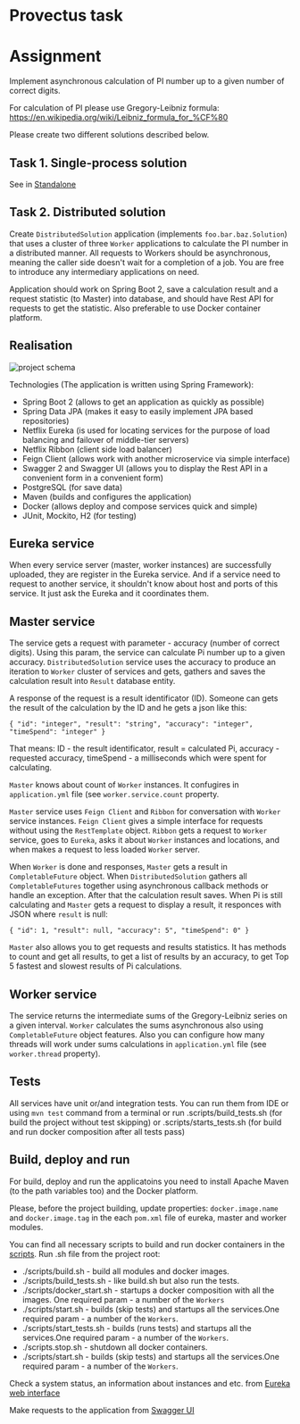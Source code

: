 # Provectus task
# Assignment
Implement asynchronous calculation of PI number up to a given number of correct digits.

For calculation of PI please use Gregory-Leibniz formula:
https://en.wikipedia.org/wiki/Leibniz_formula_for_%CF%80

Please create two different solutions described below.

## Task 1. Single-process solution 

See in [Standalone](https://github.com/dashagaranina/provectus/tree/master/standalone)

## Task 2. Distributed solution
Create `DistributedSolution` application (implements `foo.bar.baz.Solution`) that uses a cluster of three `Worker` applications to calculate the PI number in a distributed manner.
All requests to Workers should be asynchronous, meaning the caller side doesn't wait for a completion of a job. You are free to introduce any intermediary applications on need.

Application should work on Spring Boot 2, save a calculation result and a request statistic (to Master) into database, and should have Rest API for requests to get the statistic. Also preferable to use Docker container platform.

## Realisation
![project schema](https://user-images.githubusercontent.com/7047331/44172527-26e0f780-a0e6-11e8-85d3-adef236a3363.jpg)

Technologies (The application is written using Spring Framework):
- Spring Boot 2 (allows to get an application as quickly as possible)
- Spring Data JPA (makes it easy to easily implement JPA based repositories)
- Netflix Eureka (is used for locating services for the purpose of load balancing and failover of middle-tier servers)
- Netflix Ribbon (client side load balancer)
- Feign Client (allows work with another microservice via simple interface)
- Swagger 2 and Swagger UI (allows you to display the Rest API in a convenient form in a convenient form)
- PostgreSQL (for save data)
- Maven (builds and configures the application)
- Docker (allows deploy and compose services quick and simple)
- JUnit, Mockito, H2  (for testing)

## Eureka service
When every service server (master, worker instances) are successfully uploaded, they are register in the Eureka service. And if a service need to request to another service, it shouldn't know about host and ports of this service. It just ask the Eureka and it coordinates them.

## Master service
The service gets a request with parameter - accuracy (number of correct digits). Using this param, the service can calculate Pi number up to a given accuracy. `DistributedSolution` service uses the accuracy to produce an iteration to `Worker` cluster of services and gets, gathers and saves the calculation result into `Result` database entity.

A response of the request is a result identificator (ID). Someone can gets the result of the calculation by the ID and he gets a json like this:

`{
  "id": "integer",
  "result": "string",
  "accuracy": "integer",
  "timeSpend": "integer"
}`
 
That means: ID - the result identificator, result = calculated Pi, accuracy - requested accuracy, timeSpend - a milliseconds which were spent for calculating.

`Master` knows about count of `Worker` instances. It confugires in `application.yml` file (see `worker.service.count` property.
 
`Master` service uses `Feign Client` and `Ribbon` for conversation with `Worker` service instances. `Feign Client` gives a simple interface for requests without using the `RestTemplate` object. `Ribbon` gets a request to `Worker` service, goes to `Eureka`, asks it about `Worker` instances and locations, and when makes a request to less loaded `Worker` server. 

When `Worker` is done and responses, `Master` gets a result in `CompletableFuture` object. When `DistributedSolution` gathers all `CompletableFutures` together using asynchronous callback methods or handle an exception. After that the calculation result saves. When Pi is still calculating and `Master` gets a request to display a result, it responces with JSON where `result` is null:

`{
  "id": 1,
  "result": null,
  "accuracy": 5",
  "timeSpend": 0"
}`

`Master` also allows you to get requests and results statistics. It has methods to count and get all results, to get a list of results by an accuracy, to get Top 5 fastest and slowest results of Pi calculations.

## Worker service
The service returns the intermediate sums of the Gregory-Leibniz series on a given interval. `Worker` calculates the sums asynchronous also using `CompletableFuture` object features. Also you can configure how many threads will work under sums calculations in `application.yml` file (see `worker.thread` property).

## Tests
All services have unit or/and integration tests. You can run them from IDE or using `mvn test` command from a terminal or run .scripts/build_tests.sh (for build the project without test skipping) or .scripts/starts_tests.sh (for build and run docker composition after all tests pass)

## Build, deploy and run
For build, deploy and run the applicatoins you need to install Apache Maven (to the path variables too) and the Docker platform. 

Please, before the project building, update properties: `docker.image.name` and `docker.image.tag` in the each `pom.xml` file of eureka, master and worker modules.

You can find all necessary scripts to build and run docker containers in the [scripts](https://github.com/dashagaranina/provectus/tree/master/scripts). Run .sh file from the project root:
- ./scripts/build.sh - build all modules and docker images.
- ./scripts/build_tests.sh - like build.sh but also run the tests.
- ./scripts/docker_start.sh - startups a docker composition with all the images. One required param - a number of the `Workers`
- ./scripts/start.sh - builds (skip tests) and startups all the services.One required param - a number of the `Workers`.
- ./scripts/start_tests.sh - builds (runs tests) and startups all the services.One required param - a number of the `Workers`.
- ./scripts.stop.sh - shutdown all docker containers.
- ./scripts/start.sh - builds (skip tests) and startups all the services.One required param - a number of the `Workers`.

Check a system status, an information about instances and etc. from [Eureka web interface](http://localhost:8761/) 

Make requests to the application from [Swagger UI](http://localhost:8080/swagger-ui.html/)
  